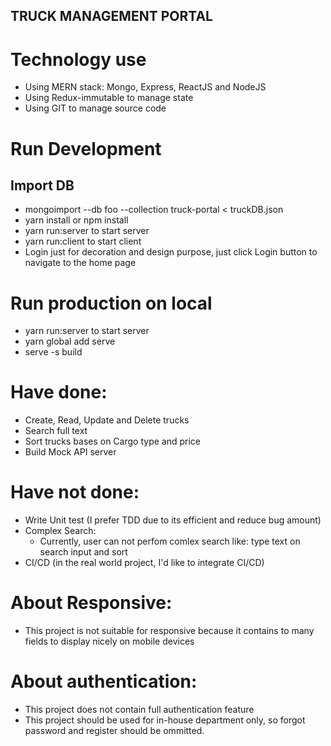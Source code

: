 ## TRUCK MANAGEMENT PORTAL 

# Technology use
- Using MERN stack: Mongo, Express, ReactJS and NodeJS
- Using Redux-immutable to manage state
- Using GIT to manage source code

# Run Development
## Import DB
 - mongoimport --db foo --collection truck-portal < truckDB.json
 - yarn install or npm install
 - yarn run:server to start server
 - yarn run:client to start client
 - Login just for decoration and design purpose, just click Login button to navigate to the home page

# Run production on local
- yarn run:server to start server
- yarn global add serve
- serve -s build

# Have done:
- Create, Read, Update and Delete trucks
- Search full text
- Sort trucks bases on Cargo type and price
- Build Mock API server

# Have not done:
- Write Unit test (I prefer TDD due to its efficient and reduce bug amount)
- Complex Search:
    + Currently, user can not perfom comlex search like: type text on search input and sort
- CI/CD (in the real world project, I'd like to integrate CI/CD)

# About Responsive:
- This project is not suitable for responsive because it contains to many fields to display nicely on
mobile devices

# About authentication:
- This project does not contain full authentication feature
- This project should be used for in-house department only, so forgot password and register should be ommitted.